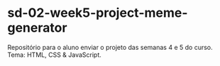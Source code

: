 # sd-02-week5-project-meme-generator
Repositório para o aluno enviar o projeto das semanas 4 e 5 do curso. Tema: HTML, CSS &amp; JavaScript.
